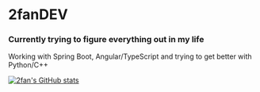 # 2fanDEV
<!--
**2fanDEV/2fanDEV** is a ✨ _special_ ✨ repository because its `README.md` (this file) appears on your GitHub profile.

Here are some ideas to get you started:

- 🔭 I’m currently working on ...
- 🌱 I’m currently learning ...
- 👯 I’m looking to collaborate on ...
- 🤔 I’m looking for help with ...
- 💬 Ask me about ...
- 📫 How to reach me: ...
- 😄 Pronouns: ...
- ⚡ Fun fact: ...
-->

### Currently trying to figure everything out in my life
Working with Spring Boot, Angular/TypeScript
and trying to get better with Python/C++

[![2fan's GitHub stats](https://github-readme-stats.vercel.app/api?2fanDEV)](https://github.com/2fanDEV/github-readme-stats)
